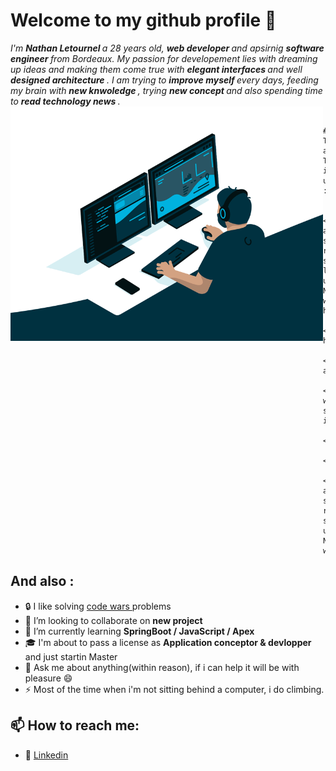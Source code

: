 # Welcome to my github profile 👋

<i> 
    I'm <strong> Nathan Letournel </strong> a 28 years old, <strong> web developer </strong> and apsirnig <strong> software engineer </strong> from Bordeaux.
    My passion for developement lies with dreaming up ideas and making them come true with <strong> elegant interfaces </strong> and well <strong> designed architecture </strong>. 
    I am trying to <strong> improve myself </strong> every days, feeding my brain with <strong> new knwoledge </strong>, trying <strong> new concept </strong> and also spending time to <strong> read technology news </strong>. 
</i>

 
     
  <img align="left" src="https://github.com/Let-Nathan/Let-Nathan/blob/main/code.gif" width="500"/>

      ## Technology and Tools i use :
      
      <img align="left" src="https://github-readme-stats.vercel.app/api/top-langs/?username=Let-Nathan&layout=donut" width="380" height="242">
      <a href="https://skillicons.dev">
        <p align="left">
          <img width="400" src="https://skillicons.dev/icons?i=java,php,js,mysql,html,css,bootstrap,spring,symfony,discord,github,git,idea,vscode,xd"/>
        </p>
      </a> 
      <img align="center" src="https://github-readme-stats.vercel.app/api?username=Let-Nathan&show_icons=true&theme=gotham" width="380">
 

## And also :
- :lock: I like solving <a href=https://www.codewars.com/users/Nathan%20L> code wars </a> problems 
- 👯 I’m looking to collaborate on <strong> new project </strong>
- 🌱 I’m currently learning <strong> SpringBoot / JavaScript / Apex </strong> 
- :mortar_board: I'm about to pass a license as <strong> Application conceptor & devlopper </strong> and just startin Master
- 💬 Ask me about anything(within reason), if i can help it will be with pleasure 😄
- ⚡ Most of the time when i'm not sitting behind a computer, i do climbing.

## 📫 How to reach me: 

- :link: <a href="https://www.linkedin.com/in/nathan-letournel/">Linkedin</a>
